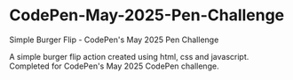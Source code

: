# CodePen-May-2025-Pen-Challenge
Simple Burger Flip - CodePen's May 2025 Pen Challenge

A simple burger flip action created using html, css and javascript. Completed for CodePen's May 2025 CodePen challenge.
